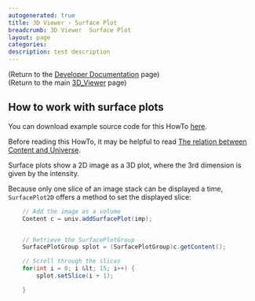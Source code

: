 ```yaml
---
autogenerated: true
title: 3D Viewer › Surface Plot
breadcrumb: 3D Viewer  Surface Plot
layout: page
categories: 
description: test description
---
```


(Return to the [Developer Documentation](3D_Viewer__Developer_Documentation ) page)  
(Return to the main [3D\_Viewer](3D_Viewer ) page)

## How to work with surface plots

You can download example source code for this HowTo [here](3D_Viewer__Example_code ).

Before reading this HowTo, it may be helpful to read [The relation between Content and Universe](3D_Viewer__Content_Structure ).

Surface plots show a 2D image as a 3D plot, where the 3rd dimension is given by the intensity.

Because only one slice of an image stack can be displayed a time, `SurfacePlot2D` offers a method to set the displayed slice:

``` java
    // Add the image as a volume
    Content c = univ.addSurfacePlot(imp);


    // Retrieve the SurfacePlotGroup
    SurfacePlotGroup splot = (SurfacePlotGroup)c.getContent();

    // Scroll through the slices
    for(int i = 0; i &lt; 15; i++) {
        splot.setSlice(i + 1);

    }
```
